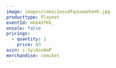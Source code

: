 ```yaml
---
image: images/comic1esudfqzuwaehemh.jpg
producttype: Playmat
eventId: mkb4XfKk_
onsale: false
pricings:
  - quantity: 1
    price: 65
asin: s-5yiAso6mP
merchandise: comiket
---
```

